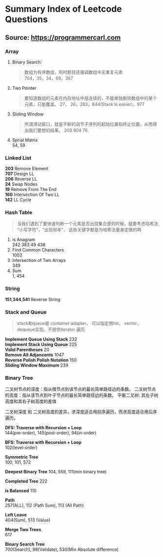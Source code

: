 # Summary Index of Leetcode Questions
## Source: https://programmercarl.com

### Array
1. Binary Search:
   > 数组为有序数组，同时题目还强调数组中无重复元素   
      704，35，34，69，367
2. Two Pointer
   > 要知道数组的元素在内存地址中是连续的，不能单独删除数组中的某个元素，只能覆盖。
   27， 26，283，844(Stack is easier)，977
3. Sliding Window
   > 所谓滑动窗口，就是不断的调节子序列的起始位置和终止位置，从而得出我们要想的结果。
   209 904 76
4. Sprial Matrix  
   54, 59

### Linked List
**203** Remove Element  
**707** Design LL  
**206** Reverse LL  
**24** Swap Nodes  
**19** Remove From The End  
**160** Intersection Of Two LL  
**142** LL Cycle  

### Hash Table
>  当我们遇到了要快速判断一个元素是否出现集合里的时候，就要考虑哈希法
> “小写字符”，“出现频率”， 这些关键字都是为哈希法量身定做的啊
1. is Anagram  
   242 383 49 438  
2. Find Common Characters   
   1002
3. Intersection of Two Arrays   
   349  
4. Sum  
   1, 454

### String  
**151**,**344**,**541** Reverse String  

### Stack and Queue
> stack和queue是 container adapter， 可以指定用list， vector， dequeue实现。不提供iterator 遍历  

**Implement Queue Using Stack** 232    
**Implement Stack Using Queue** 225    
**Valid Parentheses** 20    
**Remove All Adjancents** 1047    
**Reverse Polish Polish Notation** 150    
**Sliding Window Maximum** 239  

### Binary Tree
二叉树节点的深度：指从根节点到该节点的最长简单路径边的条数。
二叉树节点的高度：指从该节点到叶子节点的最长简单路径边的条数。
平衡二叉树: 其左子树高度和其右子树高度的差值

二叉树深度 和 二叉树高度的差异，求深度适合用前序遍历，而求高度适合用后序遍历。

**DFS: Traverse with Recursion + Loop**   
144(pre-order), 145(post-order), 94(in-order)    

**BFS: Traverse with Recursion + Loop**  
102(level-order)  

**Symmetric Tree**  
100, 101, 572  

**Deepest Binary Tree**
104, 559, 111(min binary tree)

**Completed Tree** 222    

**is Balanced** 110   

**Path**  
257(ALL), 112 (Path Sum), 113 (All Path)

**Left Leave**  
404(Sum), 513 (Value)

**Merge Two Trees**   
617  

**Binary Search Tree**    
700(Search), 98(Validate), 530(Min Absolute difference)











